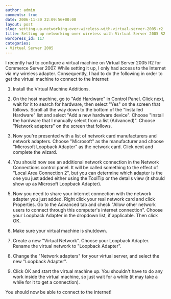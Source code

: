 ```yaml
---
author: admin
comments: true
date: 2006-11-30 22:09:56+00:00
layout: post
slug: setting-up-networking-over-wireless-with-virtual-server-2005-r2
title: Setting up networking over wireless with Virtual Server 2005 R2
wordpress_id: 117
categories:
- Virtual Server 2005
---
```


I recently had to configure a virtual machine on Virtual Server 2005 R2 for Commerce Server 2007. While setting it up, I only had access to the Internet via my wireless adapter. Consequently, I had to do the following in order to get the virtual machine to connect to the Internet:






  1. Install the Virtual Machine Additions.


  2. On the host machine, go to "Add Hardware" in Control Panel. Click next, wait for it to search for hardware, then select "Yes" on the screen that follows. Scroll all the way down to the bottom of the "Installed Hardware" list and select "Add a new hardware device". Choose "Install the hardware that I manually select from a list (Advanced)". Choose "Network adapters" on the screen that follows.


  3. Now you're presented with a list of network card manufacturers and network adapters. Choose "Microsoft" as the manufacturer and choose "Microsoft Loopback Adapter" as the network card. Click next and complete the wizard.


  4. You should now see an additional network connection in the Network Connections control panel. It will be called something to the effect of "Local Area Connection 2", but you can determine which adapter is the one you just added either using the ToolTip or the details view (it should show up as Microsoft Loopback Adapter).


  5. Now you need to share your internet connection with the network adapter you just added. Right click your real network card and click Properties. Go to the Advanced tab and check "Allow other network users to connect through this computer's internet connection". Choose your Loopback Adapter in the dropdown list, if applicable. Then click OK.


  6. Make sure your virtual machine is shutdown. 


  7. Create a new "Virtual Network". Choose your Loopback Adapter. Rename the virtual network to "Loopback Adapter".


  8. Change the "Network adapters" for your virtual server, and select the new "Loopback Adapter".


  9. Click OK and start the virtual machine up. You shouldn't have to do any work inside the virtual machine, so just wait for a while (it may take a while for it to get a connection).



You should now be able to connect to the internet!
